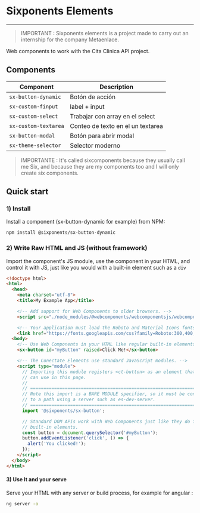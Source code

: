 # Sixponents Elements

------------------------------------------------

> IMPORTANT : Sixponents elements is a project made to carry out an internship for the company Metaenlace.

Web components to work with the Cita Clinica API project.

## Components

| Component       | Description           |
|-----------------| ----------------------|
| `sx-button-dynamic`     | Botón de acción       |
| `sx-custom-finput`   | label + input      |
| `sx-custom-select`   | Trabajar con array en el select    |
| `sx-custom-textarea`      | Conteo de texto en el un textarea      |
| `sx-button-modal`     | Botón para abrir modal      |
| `sx-theme-selector`      | Selector moderno      |

> IMPORTANTE : It's called sixcomponents because they usually call me Six, and because they are my components too and I will only create six components.

## Quick start

### 1) Install

Install a component (sx-button-dynamic for example) from NPM:

```sh
npm install @sixponents/sx-button-dynamic
```

### 2) Write Raw HTML and JS (without framework)

Import the component's JS module, use the component in your HTML, and control it with JS, just like you would with a built-in element such as a `div`

```html
<!doctype html>
<html>
  <head>
    <meta charset="utf-8">
    <title>My Example App</title>

    <!-- Add support for Web Components to older browsers. -->
    <script src="./node_modules/@webcomponents/webcomponentsjs/webcomponents-loader.js"></script>

    <!-- Your application must load the Roboto and Material Icons fonts. -->
    <link href="https://fonts.googleapis.com/css?family=Roboto:300,400,500" rel="stylesheet">
  <body>
    <!-- Use Web Components in your HTML like regular built-in elements. -->
    <sx-button id="myButton" raised>Click Me!</sx-button>

    <!-- The Conectate Elements use standard JavaScript modules. -->
    <script type="module">
      // Importing this module registers <ct-button> as an element that you
      // can use in this page.
      //
      // ====================================================================
      // Note this import is a BARE MODULE specifier, so it must be converted
      // to a path using a server such as es-dev-server.
      // ====================================================================
      import '@sixponents/sx-button';

      // Standard DOM APIs work with Web Components just like they do for
      // built-in elements.
      const button = document.querySelector('#myButton');
      button.addEventListener('click', () => {
        alert('You clicked!');
      });
    </script>
  </body>
</html>
```

#### 3) Use It and your serve

Serve your HTML with any server or build process, for example for angular :

```sh
ng server -o
```
